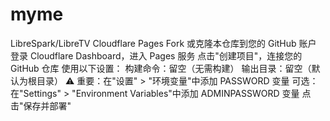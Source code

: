 # myme
LibreSpark/LibreTV
Cloudflare Pages
Fork 或克隆本仓库到您的 GitHub 账户
登录 Cloudflare Dashboard，进入 Pages 服务
点击"创建项目"，连接您的 GitHub 仓库
使用以下设置：
构建命令：留空（无需构建）
输出目录：留空（默认为根目录）
⚠️ 重要：在"设置" > "环境变量"中添加 PASSWORD 变量
可选：在"Settings" > "Environment Variables"中添加 ADMINPASSWORD 变量
点击"保存并部署"
